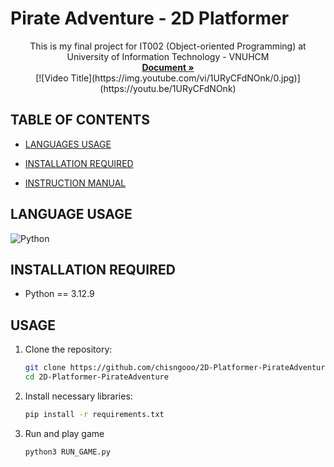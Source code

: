 # Pirate Adventure - 2D Platformer
 
<a name="readme-top"></a>

<div align="center">


  <p align="center">
    This is my final project for IT002 (Object-oriented Programming) at University of Information Technology - VNUHCM
    <br />
    <a href="https://github.com/chisngooo/IT002-PirateAdventure"><strong>Document »</strong></a>
    <br />
    [![Video Title](https://img.youtube.com/vi/1URyCFdNOnk/0.jpg)](https://youtu.be/1URyCFdNOnk)

  </p>
</div>

## TABLE OF CONTENTS

<!-- [Ý tưởng](#ý-tưởng) -->
- [LANGUAGES USAGE](#LANGUAGE-USAGE)

- [INSTALLATION REQUIRED](#INSTALLATION-REQUIRED)

- [INSTRUCTION MANUAL](#INSTRUCTION-MANUAL)


## LANGUAGE USAGE

![Python](https://img.shields.io/badge/python-3670A0?style=for-the-badge&logo=python&logoColor=ffdd54)


## INSTALLATION REQUIRED
- Python == 3.12.9


## USAGE
1. Clone the repository:
   ```bash
   git clone https://github.com/chisngooo/2D-Platformer-PirateAdventure
   cd 2D-Platformer-PirateAdventure
   ```
2. Install necessary libraries:
   ```bash
   pip install -r requirements.txt
   ```
3. Run and play game
   ```bash
   python3 RUN_GAME.py
   ```


[contributors-shield]: https://img.shields.io/github/contributors/chisngooo/IT002-PirateAdventure.svg?style=for-the-badge
[contributors-url]: https://github.com/chisngooo/IT002-PirateAdventure/graphs/contributors
[forks-shield]: https://img.shields.io/github/forks/chisngooo/IT002-PirateAdventure.svg?style=for-the-badge
[forks-url]: https://github.com/chisngooo/IT002-PirateAdventure/network/members
[stars-shield]: https://img.shields.io/github/stars/chisngooo/IT002-PirateAdventure.svg?style=for-the-badge
[stars-url]: https://github.com/chisngooo/IT002-PirateAdventure/stargazers
[issues-shield]: https://img.shields.io/github/issues/chisngooo/IT002-PirateAdventure.svg?style=for-the-badge
[issues-url]: https://github.com/github_username/repo_name/issues
[license-shield]: https://img.shields.io/github/license/chisngooo/IT002-PirateAdventure.svg?style=for-the-badge
[license-url]: https://github.com/chisngooo/IT002-PirateAdventure/blob/main/LICENSE
[product-screenshot]: md-images/screenshot.png
[Django]: https://img.shields.io/badge/Django-092E20?style=for-the-badge&logo=django&logoColor=white
[SQLITE]: https://img.shields.io/badge/SQLite-07405E?style=for-the-badge&logo=sqlite&logoColor=white
[NGROK]: https://img.shields.io/badge/Ngrok-1F1E37?style=for-the-badge&logo=ngrok&logoColor=white
[HTML]: https://img.shields.io/badge/HTML-239120?style=for-the-badge&logo=html5&logoColor=white
[CSS]: https://img.shields.io/badge/CSS-239120?&style=for-the-badge&logo=css3&logoColor=white
[SCSS]: https://img.shields.io/badge/Sass-CC6699?style=for-the-badge&logo=sass&logoColor=white
[JAVASCRIPT]: https://img.shields.io/badge/JavaScript-323330?style=for-the-badge&logo=javascript&logoColor=F7DF1E

